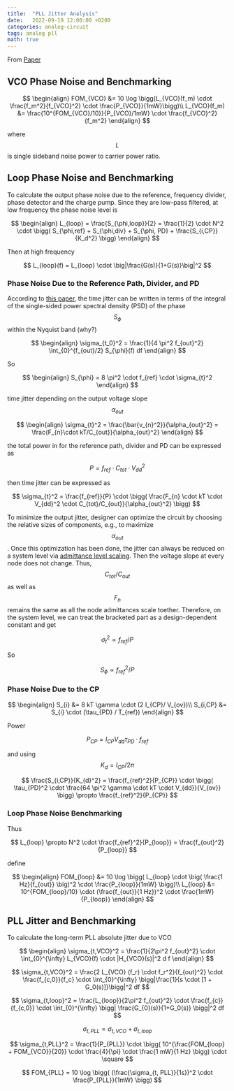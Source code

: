 ```yaml
---
title:  "PLL Jitter Analysis"
date:   2022-09-19 12:00:00 +0200
categories: analog-circuit
tags: analog pll
math: true
---
```


From [Paper](https://ieeexplore.ieee.org/document/4785494?reload=true)

## VCO Phase Noise and Benchmarking

$$
\begin{align}
FOM_{VCO} &= 10 \log \bigg(L_{VCO}(f_m) \cdot \frac{f_m^2}{f_{VCO}^2} \cdot \frac{P_{VCO}}{1mW}\bigg)\\
L_{VCO}(f_m) &= \frac{10^{FOM_{VCO}/10}}{P_{VCO}/1mW} \cdot \frac{f_{VCO}^2}{f_m^2}
\end{align}
$$

where $$L$$ is single sideband noise power to carrier power ratio.

## Loop Phase Noise and Benchmarking

To calculate the output phase noise due to the reference, frequency divider, phase detector and the charge pump.
Since they are low-pass filtered, at low frequency the phase noise level is

$$
\begin{align}
L_{loop} = \frac{S_{\phi,loop}}{2} = \frac{1}{2} \cdot N^2 \cdot \bigg( S_{\phi,ref} + S_{\phi,div} + S_{\phi, PD} + \frac{S_{i,CP}}{K_d^2} \bigg)
\end{align}
$$

Then at high frequency

$$
L_{loop}(f) = L_{loop} \cdot \big|\frac{G(s)}{1+G(s)}\big|^2
$$

### Phase Noise Due to the Reference Path, Divider, and PD

According to [this paper](https://ieeexplore.ieee.org/document/1291682), the time jitter can be written in terms of the integral of the single-sided power spectral density (PSD) of the phase $$S_{\phi}$$ within the Nyquist band (why?)

$$
\begin{align}
\sigma_{t_0}^2 = \frac{1}{4 \pi^2 f_{out}^2} \int_{0}^{f_{out}/2} S_{\phi}(f) df
\end{align}
$$

So

$$
\begin{align}
S_{\phi} = 8 \pi^2 \cdot f_{ref} \cdot \sigma_{t}^2
\end{align}
$$

time jitter depending on the output voltage slope $$\alpha_{out}$$

$$
\begin{align}
\sigma_{t}^2 = \frac{\bar{v_{n}^2}}{\alpha_{out}^2} = \frac{F_{n}\cdot kT/C_{out}}{\alpha_{out}^2}
\end{align}
$$

the total power in for the reference path, divider and PD can be expressed as

$$
P = f_{ref} \cdot C_{tot} \cdot V_{dd}^2
$$

then time jitter can be expressed as

$$
\sigma_{t}^2 = \frac{f_{ref}}{P} \cdot \bigg( \frac{F_{n} \cdot kT \cdot V_{dd}^2 \cdot C_{tot}/C_{out}}{\alpha_{out}^2} \bigg)
$$

To minimize the output jitter, designer can optimize the circuit by choosing the relative sizes of components, e.g., to maximize $$\alpha_{out}$$.
Once this optimization has been done, the jitter can always be reduced on a system level via [admittance level scaling](https://ieeexplore.ieee.org/document/1237362).
Then the voltage slope at every node does not change.
Thus, $$C_{tot}/C_{out}$$ as well as $$F_{n}$$ remains the same as all the node admittances scale toether.
Therefore, on the system level, we can treat the bracketed part as a design-dependent constant and get

$$
\sigma_{t}^2 \propto f_{ref}/P
$$

So

$$
S_{\phi} \propto f_{ref}^2/P
$$

### Phase Noise Due to the CP

$$
\begin{align}
S_{i} &= 8 kT \gamma \cdot (2 I_{CP}/ V_{ov})\\
S_{i,CP} &= S_{i} \cdot (\tau_{PD} / T_{ref})
\end{align}
$$

Power

$$
P_{CP} = I_{CP} V_{dd} \tau_{PD} \cdot f_{ref}
$$

and using $$K_{d} = I_{CP}/2\pi$$

$$
\frac{S_{i,CP}}{K_{d}^2} = \frac{f_{ref}^2}{P_{CP}} \cdot \bigg( \tau_{PD}^2 \cdot \frac{64 \pi^2 \gamma \cdot kT \cdot V_{dd}}{V_{ov}} \bigg) \propto \frac{f_{ref}^2}{P_{CP}}
$$

### Loop Phase Noise Benchmarking

Thus

$$
L_{loop} \propto N^2 \cdot \frac{f_{ref}^2}{P_{loop}} = \frac{f_{out}^2}{P_{loop}}
$$

define

$$
\begin{align}
FOM_{loop} &= 10 \log \bigg( L_{loop} \cdot \big( \frac{1 Hz}{f_{out}} \big)^2 \cdot \frac{P_{loop}}{1mW} \bigg)\\
L_{loop} &= 10^{FOM_{loop}/10} \cdot (\frac{f_{out}}{1 Hz})^2 \cdot \frac{1mW}{P_{loop}}
\end{align}
$$

## PLL Jitter and Benchmarking

To calculate the long-term PLL absolute jitter due to VCO

$$
\begin{align}
  \sigma_{t,VCO}^2 = \frac{1}{2\pi^2 f_{out}^2} \cdot \int_{0}^{\infty} L_{VCO}(f) \cdot |H_{VCO}(s)|^2 d f
\end{align}
$$

$$
    \sigma_{t,VCO}^2 = \frac{2 L_{VCO} (f_r) \cdot f_r^2}{f_{out}^2} \cdot \frac{f_{c,0}}{f_c} \cdot \int_{0}^{\infty} \bigg|\frac{1}{s \cdot [1 + G_0(s)]}\bigg|^2 df
$$

$$
  \sigma_{t,loop}^2 = \frac{L_{loop}}{2\pi^2 f_{out}^2} \cdot \frac{f_{c}}{f_{c,0}} \cdot \int_{0}^{\infty} \bigg| \frac{G_{0}(s)}{1+G_0(s)} \bigg|^2 df
$$

$$
\sigma_{t,PLL} = \sigma_{t,VCO} + \sigma_{t,loop}
$$

$$
\sigma_{t,PLL}^2 = \frac{1}{P_{PLL}} \cdot \bigg( 10^{\frac{FOM_{loop} + FOM_{VCO}}{20}} \cdot \frac{4}{\pi} \cdot \frac{1 mW}{1 Hz} \bigg) \cdot \square
$$

$$
FOM_{PLL} = 10 \log \bigg( (\frac{\sigma_{t, PLL}}{1s})^2 \cdot \frac{P_{PLL}}{1mW}  \bigg)
$$
